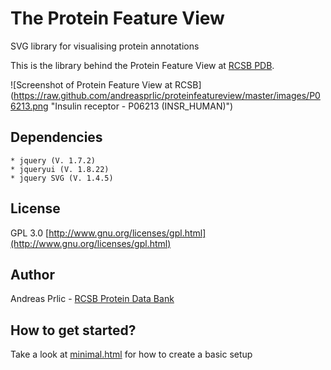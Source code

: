 # The Protein Feature View 

SVG library for visualising protein annotations

This is the library behind the Protein Feature View at [RCSB PDB](http://www.rcsb.org/pdb/protein/P06213).

![Screenshot of Protein Feature View at RCSB]
(https://raw.github.com/andreasprlic/proteinfeatureview/master/images/P06213.png "Insulin receptor - P06213 (INSR_HUMAN)")

## Dependencies

    * jquery (V. 1.7.2)
    * jqueryui (V. 1.8.22)
    * jquery SVG (V. 1.4.5)

## License

GPL 3.0 [http://www.gnu.org/licenses/gpl.html](http://www.gnu.org/licenses/gpl.html)


## Author

Andreas Prlic - [RCSB Protein Data Bank](http://www.rcsb.org)

## How to get started?

Take a look at [minimal.html](/andreasprlic/proteinfeatureview/blob/master/minimal.html) for how to create a basic setup




